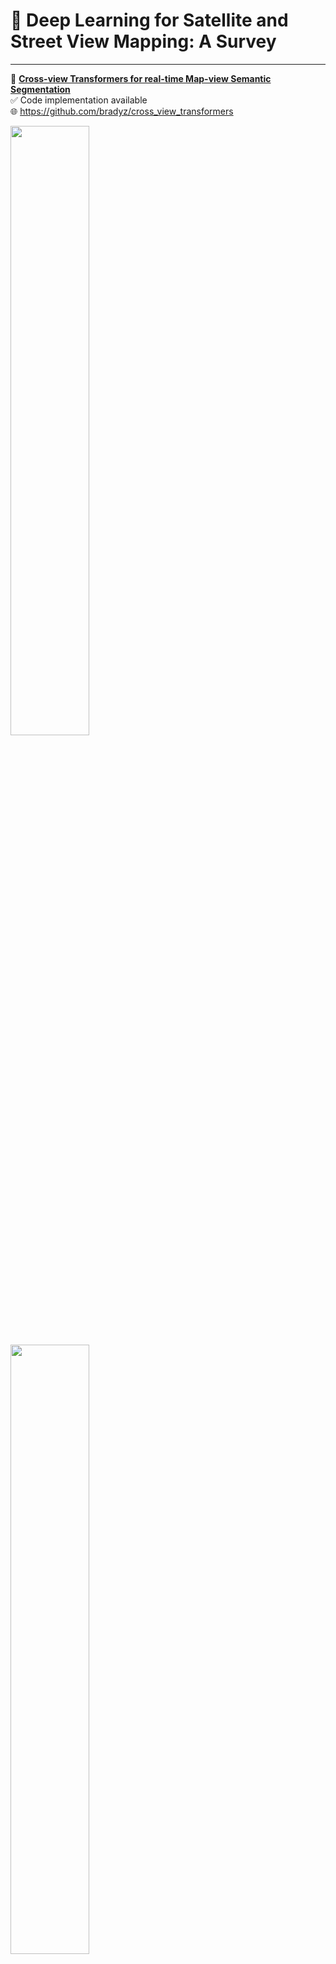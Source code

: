 # 📖 Deep Learning for Satellite and Street View Mapping: A Survey

---

📄 [**Cross-view Transformers for real-time Map-view Semantic Segmentation**](https://openaccess.thecvf.com/content/CVPR2022/papers/Zhou_Cross-View_Transformers_for_Real-Time_Map-View_Semantic_Segmentation_CVPR_2022_paper.pdf)  
✅ Code implementation available  
🌐 https://github.com/bradyz/cross_view_transformers  

<img src='https://raw.githubusercontent.com/bradyz/cross_view_transformers/master/docs/assets/predictions.gif' width="50%">
<img src='https://raw.githubusercontent.com/bradyz/cross_view_transformers/master/docs/assets/map.gif' width="50%">

---

📄 [**NEAT: Neural Attention Fields for End-to-End Autonomous Driving**](https://openaccess.thecvf.com/content/ICCV2021/html/Chitta_NEAT_Neural_Attention_Fields_for_End-to-End_Autonomous_Driving_ICCV_2021_paper.html)  
🌐 https://github.com/autonomousvision/neat  
📺 https://youtu.be/gtO-ghjKkRs

<img src='https://github.com/autonomousvision/neat/raw/main/neat/assets/neat_clip.GIF'>

---

📄 [**Driving among Flatmobiles: Bird-Eye-View occupancy grids from a monocular camera for holistic trajectory planning**](https://arxiv.org/abs/2008.04047)  
📺 https://www.youtube.com/watch?v=ys-LRewgNYs  

|<img src='/imgs/Driving among Flatmobiles.jpg'>
|:--:|
| Figure 6: Bird-eye-view qualitative results for the first stage of the network. The blue part of the predicted masks corresponds to the limits of the camera’s field of view. GT stands for Ground Truth. |![image](https://user-images.githubusercontent.com/22514465/180946369-a6d475d1-2a21-43e2-bcb5-4445f4e98eab.jpeg)


---

📄 [**Monocular Semantic Occupancy Grid Mapping with Convolutional Variational Encoder-Decoder Networks**](https://arxiv.org/abs/1804.02176)

|<img src='/imgs/Monocular Semantic Occupancy.jpg'>
|:--:|
| Fig. 1. An illustration of the proposed variational encoder-decoder approach. From a single front-view RGB image, our system can predict a 2-D top-view semantic-metric occupancy grid map. |

---

📄 [**Orthographic Feature Transform for Monocular 3D Object Detection**](https://arxiv.org/abs/1811.08188)

|<img src='/imgs/Orthographic Feature Transform.jpg'>
|:--:|
| Figure 3. Architecture overview. A front-end ResNet feature extractor generates image-based features, which are mapped to an orthographic representation via our proposed orthographic feature transform. The topdown network processes these features in the birds-eye-view space and at each location on the ground plane predicts a confidence score S, a position offset ∆pos, a dimension offset ∆dim and an angle vector ∆ang. |

---

📄 [**Monocular 3D Vehicle Detection Using Uncalibrated Traffic Cameras through Homography**](https://arxiv.org/abs/2103.15293)  
🌐 https://github.com/minghanz/trafcam_3d

|<img src='/imgs/Monocular 3D Vehicle Detection Using Uncalibrated Traffic Cameras through Homography.jpg'>
|:--:|
| Fig. 1: The 3D vehicle detection problem is transformed to a 2D detection problem in warped bird’s eye view (BEV) images. The orange lines attached to each orange boxes are tails, defined in Sec. III-C.1 and Fig. 5, which are regressed by the network to better handle distortions in BEV images. |

---

📄 [**FIERY: Future Instance Prediction in Bird's-Eye View from Surround Monocular Cameras**](https://arxiv.org/abs/2008.04047)  
🌐 https://wayve.ai/blog/fiery-future-instance-prediction-birds-eye-view/  
🌐 https://github.com/wayveai/fiery  

<img src='https://cdn.sanity.io/images/rmgve84j/production/a12b28effdf77bde0c27c22d01479a57ed972bfc-924x717.gif' width="70%">

---

📄 [**Scene Representation Transformer: Geometry-Free Novel View Synthesis Through Set-Latent Scene Representations**](https://arxiv.org/abs/2111.13152)  
✅ Code implementation available  
🌐 https://srt-paper.github.io  
🌐 https://github.com/stelzner/srt  

<img src='https://srt-paper.github.io/data/streetview/input1.png'>

---

📄 [**Look Outside the Room: Synthesizing A Consistent Long-Term 3D Scene Video from A Single Image**](https://arxiv.org/abs/2203.09457)  
🌐 https://xrenaa.github.io/look-outside-room/  
📺 https://youtu.be/eSftXilv21s  

<img src='https://xrenaa.github.io/look-outside-room/static/images/method.png' width="70%">

---

📄 [**MP3: A Unified Model to Map, Perceive, Predict and Plan**](https://arxiv.org/abs/2101.06806)  
⛔ No code implementation.

|<img src='/imgs/MP3 - A Unified Model to Map, Perceive, Predict and Plan.jpg'>
|:--:|
| Figure 2: MP3 predicts probabilistic scene representations that are leveraged in motion planning as interpretable cost functions. |

---

📄 [**Lift, Splat, Shoot: Encoding Images From Arbitrary Camera Rigs by Implicitly Unprojecting to 3D**](https://arxiv.org/abs/2008.05711)  
🌐 https://nv-tlabs.github.io/lift-splat-shoot/  
🌐 https://github.com/nv-tlabs/lift-splat-shoot  
📺 https://youtu.be/oL5ISk6BnDE

<img src='/imgs/Lift, Splat, Shoot.gif'>

---

📄 [**VectorMapNet: End-to-end Vectorized HD Map Learning**](https://arxiv.org/abs/2206.08920)  
🌐 https://tsinghua-mars-lab.github.io/vectormapnet/  
🌐 https://github.com/Mrmoore98/VectorMapNet_code  

<img src='https://tsinghua-mars-lab.github.io/vectormapnet/images/VectorMapNet_Pipelinex2.gif' width="70%">

---

📄 [**Trans4Map: Revisiting Holistic Top-down Mapping from Egocentric Images to Allocentric Semantics with Vision Transformers**](https://arxiv.org/abs/2207.06205)  
🌐 https://paperswithcode.com/paper/trans4map-revisiting-holistic-top-down  
🌐 https://github.com/jamycheung/trans4map  

<img src='https://github.com/jamycheung/Trans4Map/raw/main/fig_trans4map.png' width="70%">

---

📄 [**LaRa: Latents and Rays for Multi-Camera Bird's-Eye-View Semantic Segmentation**](https://arxiv.org/abs/2206.13294)  

<img src='/imgs/LaRa.jpg'>

---

📄 [**BEVFusion: Multi-Task Multi-Sensor Fusion with Unified Bird's-Eye View Representation**](https://arxiv.org/abs/2205.13542)  
🌐 https://bevfusion.mit.edu  
🌐 https://github.com/mit-han-lab/bevfusion  

<img src='https://github.com/mit-han-lab/bevfusion/raw/main/assets/demo.gif'>

---

📄 [**ViT-BEVSeg: A Hierarchical Transformer Network for Monocular Birds-Eye-View Segmentation**](https://arxiv.org/abs/2205.15667)  
🌐 https://github.com/robotvisionmu/ViT-BEVSeg  

<img src='/imgs/ViT-BEVSeg.jpg'>

---

📄 [**Efficient and Robust 2D-to-BEV Representation Learning via Geometry-guided Kernel Transformer**](https://arxiv.org/abs/2206.04584)  
🌐 https://github.com/hustvl/GKT  

<img src='/imgs/2D-to-BEV.jpg'>

---

📄 [**Unsupervised Learning of Depth and Ego-Motion from Video**](https://paperswithcode.com/paper/unsupervised-learning-of-depth-and-ego-motion-1)
🌐 https://github.com/tinghuiz/SfMLearner
📺 https://youtu.be/HWu39YkGKvI

<img src='https://github.com/tinghuiz/SfMLearner/raw/master/misc/cityscapes_sample_results.gif'>

---

## Datasets

📄 [**Mapillary**](https://arxiv.org/abs/1909.04422)  
🌐 https://research.mapillary.com  
🌐 https://www.mapillary.com/datasets  
📺 https://www.youtube.com/c/Mapillary  

📄 [**nuScenes**](https://arxiv.org/abs/1903.11027)  
🌐 https://nuscenes.org/nuscenes  
📺 https://youtu.be/4gkyUWSZUkg

---

## Other workds

🌐 [**Map Track – CARLA**](https://leaderboard.carla.org/leaderboard/)  

🌐 [**paperswithcode.com: Bird's-Eye View Semantic Segmentation**](https://paperswithcode.com/task/bird-s-eye-view-semantic-segmentation/codeless)  

📄 [**awesome-lane-detection**](https://github.com/amusi/awesome-lane-detection)

📄 [**TransformerFusion: Monocular RGB SceneReconstruction using Transformers**](https://arxiv.org/abs/2107.02191)  
📺 https://www.youtube.com/watch?v=ys-LRewgNYs  

📄 [**Calibration of Inverse Perspective Mapping from Different Road Surface Images**](https://ieeexplore.ieee.org/stamp/stamp.jsp?arnumber=9612531)


